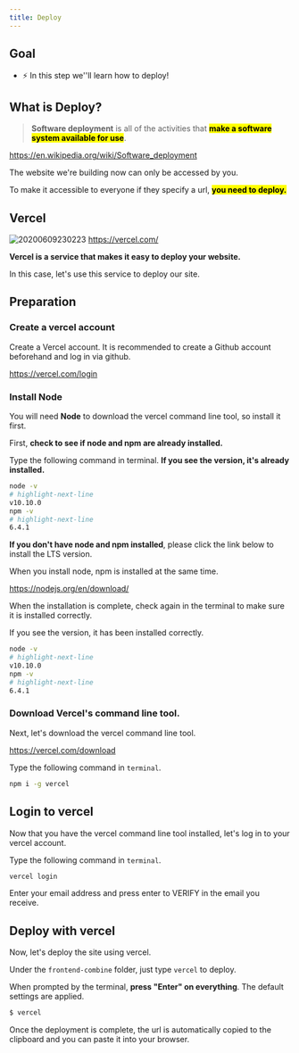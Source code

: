 ```yaml
---
title: Deploy
---
```


## Goal
- ⚡ In this step we''ll learn how to deploy!

## What is Deploy?
> **Software deployment** is all of the activities that <mark>**make a software system available for use**</mark>.

https://en.wikipedia.org/wiki/Software_deployment

The website we're building now can only be accessed by you.

To make it accessible to everyone if they specify a url, **<mark> you need to deploy. </mark>**


## Vercel
![20200609230223](https://coderhackers-1304676641.cos.ap-singapore.myqcloud.com/20200609230223.png)
https://vercel.com/

**Vercel is a service that makes it easy to deploy your website.**

In this case, let's use this service to deploy our site.


## Preparation

### Create a vercel account
Create a Vercel account. It is recommended to create a Github account beforehand and log in via github.

https://vercel.com/login

### Install Node

You will need **Node** to download the vercel command line tool, so install it first.

First, **check to see if node and npm are already installed.**

Type the following command in terminal. **If you see the version, it's already installed.**

```sh
node -v
# highlight-next-line
v10.10.0
npm -v
# highlight-next-line
6.4.1
```
**If you don't have node and npm installed**, please click the link below to install the LTS version.

When you install node, npm is installed at the same time.

https://nodejs.org/en/download/


When the installation is complete, check again in the terminal to make sure it is installed correctly.

If you see the version, it has been installed correctly.

```sh
node -v
# highlight-next-line
v10.10.0
npm -v
# highlight-next-line
6.4.1
```

### Download Vercel's command line tool.

Next, let's download the vercel command line tool.

https://vercel.com/download

Type the following command in `terminal`.
```sh
npm i -g vercel
```


## Login to vercel
Now that you have the vercel command line tool installed, let's log in to your vercel account.

Type the following command in `terminal`.

```sh
vercel login
```

Enter your email address and press enter to VERIFY in the email you receive.

## Deploy with vercel

Now, let's deploy the site using vercel.

Under the `frontend-combine` folder, just type `vercel` to deploy.

When prompted by the terminal, **press "Enter" on everything**. The default settings are applied.

```sh title="terminal in "
$ vercel
```
Once the deployment is complete, the url is automatically copied to the clipboard and you can paste it into your browser.